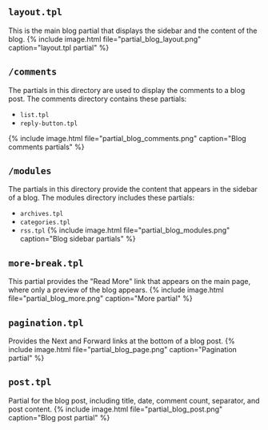 ## `layout.tpl`

This is the main blog partial that displays the sidebar and the content of the blog.
{% include image.html file="partial_blog_layout.png" caption="layout.tpl partial" %}

## `/comments`

The partials in this directory are used to display the comments to a blog post. The comments directory contains these partials:

* `list.tpl`
* `reply-button.tpl`


{% include image.html file="partial_blog_comments.png" caption="Blog comments partials" %}

## `/modules`

The partials in this directory provide the content that appears in the sidebar of a blog. The modules directory includes these partials:

* `archives.tpl`
* `categories.tpl`
* `rss.tpl`
{% include image.html file="partial_blog_modules.png" caption="Blog sidebar partials" %}

## `more-break.tpl`

This partial provides the "Read More" link that appears on the main page, where only a preview of the blog appears.
{% include image.html file="partial_blog_more.png" caption="More partial" %}


## `pagination.tpl`

Provides the Next and Forward links at the bottom of a blog post.
{% include image.html file="partial_blog_page.png" caption="Pagination partial" %}


## `post.tpl`

Partial for the blog post, including title, date, comment count, separator, and post content.
{% include image.html file="partial_blog_post.png" caption="Blog post partial" %}